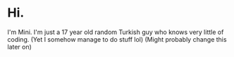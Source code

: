 # Hi.
I'm Mini. I'm just a 17 year old random Turkish guy who knows very little of coding. (Yet I somehow manage to do stuff lol)
(Might probably change this later on)


<!---
MiniatureEge2006/MiniatureEge2006 is a ✨ special ✨ repository because its `README.md` (this file) appears on your GitHub profile.
You can click the Preview link to take a look at your changes.
--->
